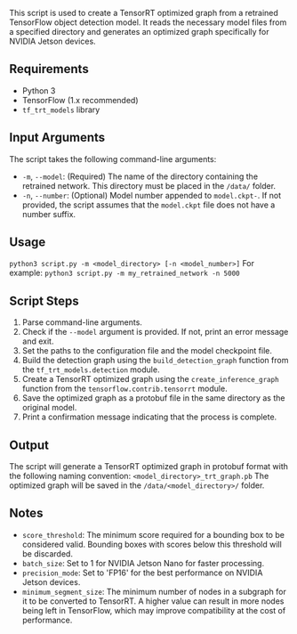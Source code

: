 This script is used to create a TensorRT optimized graph from a retrained TensorFlow object detection model. It reads the necessary model files from a specified directory and generates an optimized graph specifically for NVIDIA Jetson devices.

## Requirements
-   Python 3
-   TensorFlow (1.x recommended)
-   `tf_trt_models` library

## Input Arguments
The script takes the following command-line arguments:
-   `-m`, `--model`: (Required) The name of the directory containing the retrained network. This directory must be placed in the `/data/` folder.
-   `-n`, `--number`: (Optional) Model number appended to `model.ckpt-`. If not provided, the script assumes that the `model.ckpt` file does not have a number suffix.

## Usage
`python3 script.py -m <model_directory> [-n <model_number>]`
For example:
`python3 script.py -m my_retrained_network -n 5000`

## Script Steps
1.  Parse command-line arguments.
2.  Check if the `--model` argument is provided. If not, print an error message and exit.
3.  Set the paths to the configuration file and the model checkpoint file.
4.  Build the detection graph using the `build_detection_graph` function from the `tf_trt_models.detection` module.
5.  Create a TensorRT optimized graph using the `create_inference_graph` function from the `tensorflow.contrib.tensorrt` module.
6.  Save the optimized graph as a protobuf file in the same directory as the original model.
7.  Print a confirmation message indicating that the process is complete.

## Output
The script will generate a TensorRT optimized graph in protobuf format with the following naming convention:
`<model_directory>_trt_graph.pb`
The optimized graph will be saved in the `/data/<model_directory>/` folder.

## Notes
-   `score_threshold`: The minimum score required for a bounding box to be considered valid. Bounding boxes with scores below this threshold will be discarded.
-   `batch_size`: Set to 1 for NVIDIA Jetson Nano for faster processing.
-   `precision_mode`: Set to 'FP16' for the best performance on NVIDIA Jetson devices.
-   `minimum_segment_size`: The minimum number of nodes in a subgraph for it to be converted to TensorRT. A higher value can result in more nodes being left in TensorFlow, which may improve compatibility at the cost of performance.